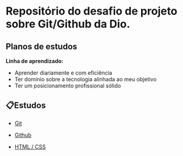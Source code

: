 # Repositório do desafio de projeto sobre Git/Github da Dio.

## Planos de estudos

**Linha de aprendizado:**

- Aprender diariamente e com eficiência
- Ter domínio sobre a tecnologia alinhada ao meu objetivo
- Ter um posicionamento profissional sólido

## 📋Estudos

- [Git](https://github.com/moouro/dio-desafio-github/tree/main/Estudos/Git)

- [Github](https://github.com/moouro/dio-desafio-github/tree/main/Estudos/Github)

- [HTML / CSS](https://github.com/moouro/dio-desafio-github/tree/main/Estudos/HTML%20%26%20CSS)
